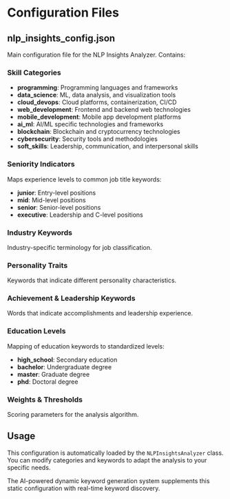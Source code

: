 # Configuration Files

## nlp_insights_config.json

Main configuration file for the NLP Insights Analyzer. Contains:

### Skill Categories
- **programming**: Programming languages and frameworks
- **data_science**: ML, data analysis, and visualization tools
- **cloud_devops**: Cloud platforms, containerization, CI/CD
- **web_development**: Frontend and backend web technologies
- **mobile_development**: Mobile app development platforms
- **ai_ml**: AI/ML specific technologies and frameworks
- **blockchain**: Blockchain and cryptocurrency technologies
- **cybersecurity**: Security tools and methodologies
- **soft_skills**: Leadership, communication, and interpersonal skills

### Seniority Indicators
Maps experience levels to common job title keywords:
- **junior**: Entry-level positions
- **mid**: Mid-level positions
- **senior**: Senior-level positions
- **executive**: Leadership and C-level positions

### Industry Keywords
Industry-specific terminology for job classification.

### Personality Traits
Keywords that indicate different personality characteristics.

### Achievement & Leadership Keywords
Words that indicate accomplishments and leadership experience.

### Education Levels
Mapping of education keywords to standardized levels:
- **high_school**: Secondary education
- **bachelor**: Undergraduate degree
- **master**: Graduate degree
- **phd**: Doctoral degree

### Weights & Thresholds
Scoring parameters for the analysis algorithm.

## Usage

This configuration is automatically loaded by the `NLPInsightsAnalyzer` class. You can modify categories and keywords to adapt the analysis to your specific needs.

The AI-powered dynamic keyword generation system supplements this static configuration with real-time keyword discovery.
